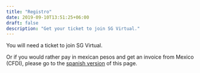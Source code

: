 ```yaml
---
title: "Registro"
date: 2019-09-10T13:51:25+06:00
draft: false
description: "Get your ticket to join SG Virtual."
---
```


You will need a ticket to join SG Virtual.


<link rel="stylesheet" type="text/css" href='https://css.tito.io/v1.1' />
<script src='https://js.tito.io/v1' async></script>

<tito-widget event="sg/sgvirtual-20-11"></tito-widget>


Or if you would rather pay in mexican pesos and get an invoice from Mexico (CFDI), please go to the [spanish version](/sgvirtual/register) of this page.